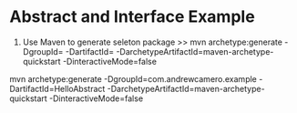 Abstract and Interface Example
===================

1. Use Maven to generate seleton package >> mvn archetype:generate -DgroupId=<package name> -DartifactId=<Project Name> -DarchetypeArtifactId=maven-archetype-quickstart -DinteractiveMode=false 

mvn archetype:generate -DgroupId=com.andrewcamero.example -DartifactId=HelloAbstract -DarchetypeArtifactId=maven-archetype-quickstart -DinteractiveMode=false 
